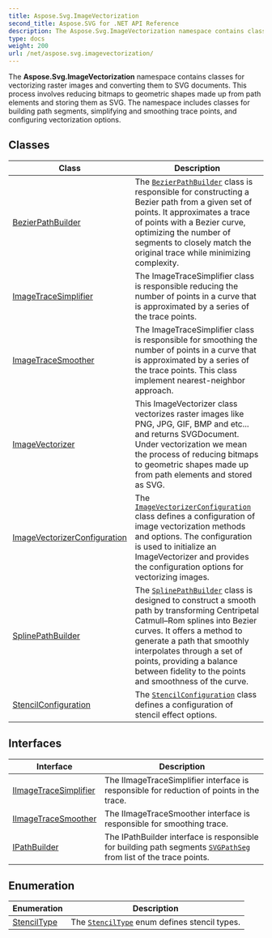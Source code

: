 ```yaml
---
title: Aspose.Svg.ImageVectorization
second_title: Aspose.SVG for .NET API Reference
description: The Aspose.Svg.ImageVectorization namespace contains classes for vectorizing raster images and converting them to SVG documents. This process involves reducing bitmaps to geometric shapes made up from path elements and storing them as SVG. The namespace includes classes for building path segments simplifying and smoothing trace points and configuring vectorization options
type: docs
weight: 200
url: /net/aspose.svg.imagevectorization/
---
```

The **Aspose.Svg.ImageVectorization** namespace contains classes for vectorizing raster images and converting them to SVG documents. This process involves reducing bitmaps to geometric shapes made up from path elements and storing them as SVG. The namespace includes classes for building path segments, simplifying and smoothing trace points, and configuring vectorization options.

## Classes

| Class | Description |
| --- | --- |
| [BezierPathBuilder](./bezierpathbuilder/) | The [`BezierPathBuilder`](../aspose.svg.imagevectorization/bezierpathbuilder/) class is responsible for constructing a Bezier path from a given set of points. It approximates a trace of points with a Bezier curve, optimizing the number of segments to closely match the original trace while minimizing complexity. |
| [ImageTraceSimplifier](./imagetracesimplifier/) | The ImageTraceSimplifier class is responsible reducing the number of points in a curve that is approximated by a series of the trace points. |
| [ImageTraceSmoother](./imagetracesmoother/) | The ImageTraceSimplifier class is responsible for smoothing the number of points in a curve that is approximated by a series of the trace points. This class implement nearest-neighbor approach. |
| [ImageVectorizer](./imagevectorizer/) | This ImageVectorizer class vectorizes raster images like PNG, JPG, GIF, BMP and etc... and returns SVGDocument. Under vectorization we mean the process of reducing bitmaps to geometric shapes made up from path elements and stored as SVG. |
| [ImageVectorizerConfiguration](./imagevectorizerconfiguration/) | The [`ImageVectorizerConfiguration`](../aspose.svg.imagevectorization/imagevectorizerconfiguration/) class defines a configuration of image vectorization methods and options. The configuration is used to initialize an ImageVectorizer and provides the configuration options for vectorizing images. |
| [SplinePathBuilder](./splinepathbuilder/) | The [`SplinePathBuilder`](../aspose.svg.imagevectorization/splinepathbuilder/) class is designed to construct a smooth path by transforming Centripetal Catmull–Rom splines into Bezier curves. It offers a method to generate a path that smoothly interpolates through a set of points, providing a balance between fidelity to the points and smoothness of the curve. |
| [StencilConfiguration](./stencilconfiguration/) | The [`StencilConfiguration`](../aspose.svg.imagevectorization/stencilconfiguration/) class defines a configuration of stencil effect options. |
## Interfaces

| Interface | Description |
| --- | --- |
| [IImageTraceSimplifier](./iimagetracesimplifier/) | The IImageTraceSimplifier interface is responsible for reduction of points in the trace. |
| [IImageTraceSmoother](./iimagetracesmoother/) | The IImageTraceSmoother interface is responsible for smoothing trace. |
| [IPathBuilder](./ipathbuilder/) | The IPathBuilder interface is responsible for building path segments [`SVGPathSeg`](../aspose.svg.paths/svgpathseg/) from list of the trace points. |
## Enumeration

| Enumeration | Description |
| --- | --- |
| [StencilType](./stenciltype/) | The [`StencilType`](../aspose.svg.imagevectorization/stenciltype/) enum defines stencil types. |
